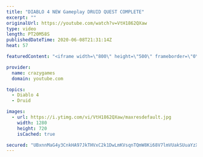```yaml
---
title: "DIABLO 4 NEW Gameplay DRUID QUEST COMPLETE"
excerpt: ""
originalUrl: https://youtube.com/watch?v=VtH1862QXaw
type: video
length: PT20M58S
publishedDateTime: 2020-06-08T21:31:14Z
heat: 57

featuredContent: "<iframe width=\"800\" height=\"500\" frameborder=\"0\" src=\"https://www.youtube.com/embed/VtH1862QXaw\" allow=\"accelerometer; autoplay; encrypted-media; gyroscope; picture-in-picture\" allowfullscreen></iframe>"

provider:
  name: crazygames
  domain: youtube.com

topics:
  - Diablo 4
  - Druid

images:
  - url: https://i.ytimg.com/vi/VtH1862QXaw/maxresdefault.jpg
    width: 1280
    height: 720
    isCached: true

secured: "UBxnnMaG4y3CnkHA97JkTHVxC2k1DwLmKVsqnTQmW8Ki68V7lmVUakSUuaYzX+xiKqBxzuZOpD4IYgOPqtqh2iVR69xdAX1HlHpYJ5Xp3xF/GUT36X05Jp1C0DmM8osU3swvbDlSbOPQ0nvqkBxpKsuWKJrSrOOy2pFhgGZU/mNos/3J7GrHJhz9n2ZzORoLar6agiOBqAmUolABuzAxFlvDsix4GjLEsapymHCGasok9ObTDk53Ber5kzZDhTAQNIKrItoo8a8ejIGUXyYlXhPR0BfAed30U87xvF0XneHSCGgV0YyKCgA+nxH82QuSJG3zWZ8bklfeQzxJgbsRlJpdsu3TVwmYc7zPzt7O15HSOIv7pEoPmSIMEyWJQVqjcDm0IfkIMy8WFh/cy6JrnqZEPIJtn51B90C5l1BtAuU=;YPQ03RRPcPsdTMjbf9gR6g=="
---
```


